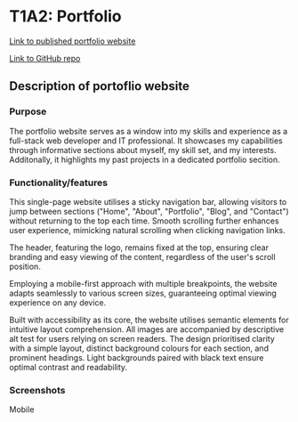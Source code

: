 # T1A2: Portfolio

[Link to published portfolio website](https://kimle.netlify.app/)

[Link to GitHub repo](https://github.com/kimnle/T1A2-Portfolio)

## Description of portoflio website

### Purpose

The portfolio website serves as a window into my skills and experience as a full-stack web developer and IT professional. It showcases my capabilities through informative sections about myself, my skill set, and my interests. Additonally, it highlights my past projects in a dedicated portfolio secition.

### Functionality/features

This single-page website utilises a sticky navigation bar, allowing visitors to jump between sections ("Home", "About", "Portfolio", "Blog", and "Contact") without returning to the top each time. Smooth scrolling further enhances user experience, mimicking natural scrolling when clicking navigation links.

The header, featuring the logo, remains fixed at the top, ensuring clear branding and easy viewing of the content, regardless of the user's scroll position.

Employing a mobile-first approach with multiple breakpoints, the website adapts seamlessly to various screen sizes, guaranteeing optimal viewing experience on any device.

Built with accessibility as its core, the website utilises semantic elements for intuitive layout comprehension. All images are accompanied by descriptive alt test for users relying on screen readers. The design prioritised clarity with a simple layout, distinct background colours for each section, and prominent headings. Light backgrounds paired with black text ensure optimal contrast and readability.

### Screenshots

Mobile


